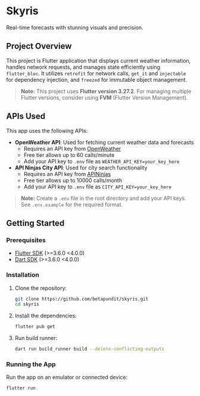 # Skyris

Real-time forecasts with stunning visuals and precision.

## Project Overview

This project is Flutter application that displays current weather information, handles network requests, and manages state efficiently using `flutter_bloc`. It utilizes `retrofit` for network calls, `get_it` and `injectable` for dependency injection, and `freezed` for immutable object management.

> **Note:** This project uses **Flutter version 3.27.2**. For managing multiple Flutter versions, consider using **FVM** (Flutter Version Management).

## APIs Used

This app uses the following APIs:

- **OpenWeather API**: Used for fetching current weather data and forecasts
  - Requires an API key from [OpenWeather](https://openweathermap.org/api)
  - Free tier allows up to 60 calls/minute
  - Add your API key to `.env` file as `WEATHER_API_KEY=your_key_here`
- **API Ninjas City API**: Used for city search functionality
  - Requires an API key from [APINinjas](https://www.api-ninjas.com/api/city)
  - Free tier allows up to 10000 calls/month
  - Add your API key to `.env` file as `CITY_API_KEY=your_key_here`

> **Note:** Create a `.env` file in the root directory and add your API keys. See `.env.example` for the required format.

## Getting Started

### Prerequisites

- [Flutter SDK](https://flutter.dev/docs/get-started/install) (>=3.6.0 <4.0.0)
- [Dart SDK](https://dart.dev/get-dart) (>=3.6.0 <4.0.0)

### Installation

1. Clone the repository:

   ```sh
   git clone https://github.com/betapundit/skyris.git
   cd skyris
   ```

2. Install the dependencies:

   ```sh
   flutter pub get
   ```

3. Run build runner:
   ```sh
   dart run build_runner build --delete-conflicting-outputs
   ```

### Running the App

Run the app on an emulator or connected device:

```sh
flutter run
```
